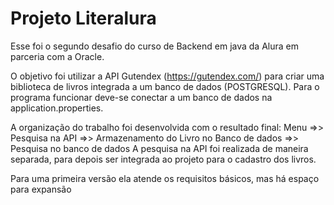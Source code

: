 # Projeto Literalura
Esse foi o segundo desafio do curso de Backend em java da Alura em parceria com a Oracle. 

O objetivo foi utilizar a API Gutendex (https://gutendex.com/) para criar uma biblioteca de livros integrada a um banco de dados (POSTGRESQL). 
Para o programa funcionar deve-se conectar a um banco de dados na application.properties.

A organização do trabalho foi desenvolvida com o resultado final: Menu =>> Pesquisa na API =>> Armazenamento do Livro no Banco de dados =>> Pesquisa no banco de dados
A pesquisa na API foi realizada de maneira separada, para depois ser integrada ao projeto para o cadastro dos livros.

Para uma primeira versão ela atende os requisitos básicos, mas há espaço para expansão
